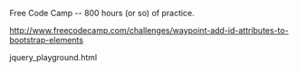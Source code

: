 Free Code Camp -- 800 hours (or so) of practice.

http://www.freecodecamp.com/challenges/waypoint-add-id-attributes-to-bootstrap-elements

jquery_playground.html